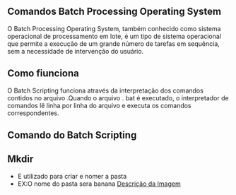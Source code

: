 ## Comandos Batch Processing Operating System

O Batch Processing Operating System, também conhecido como sistema operacional de processamento em lote, é um tipo de sistema operacional que permite a execução de um grande número de tarefas em sequência, sem a necessidade de intervenção do usuário.

## Como fiunciona
O Batch Scripting funciona através da interpretação dos comandos contidos no arquivo .Quando o arquivo . bat é executado, o interpretador de comandos lê linha por linha do arquivo e executa os comandos correspondentes.

## Comando do Batch Scripting

## Mkdir

* E utilizado para criar e nomer a pasta
* EX:O nome do pasta sera banana 
  [Descrição da Imagem](./img/terminal.png)
